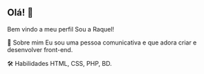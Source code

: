 ## Olá! 👋

Bem vindo a meu perfil
Sou a Raquel!

🚀 Sobre mim
Eu sou uma pessoa comunicativa e que adora criar e desenvolver front-end.

🛠 Habilidades
HTML, CSS, PHP, BD.
